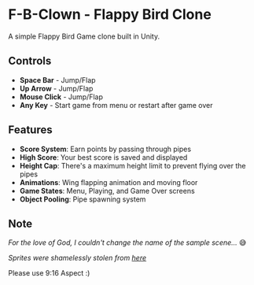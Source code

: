 # F-B-Clown - Flappy Bird Clone

A simple Flappy Bird Game clone built in Unity.

## Controls
- **Space Bar** - Jump/Flap
- **Up Arrow** - Jump/Flap  
- **Mouse Click** - Jump/Flap
- **Any Key** - Start game from menu or restart after game over

## Features
- **Score System**: Earn points by passing through pipes
- **High Score**: Your best score is saved and displayed
- **Height Cap**: There's a maximum height limit to prevent flying over the pipes
- **Animations**: Wing flapping animation and moving floor
- **Game States**: Menu, Playing, and Game Over screens
- **Object Pooling**: Pipe spawning system

## Note
*For the love of God, I couldn't change the name of the sample scene...* 😅

*Sprites were shamelessly stolen from [here](https://github.com/samuelcust/flappy-bird-assets/tree/master/sprites)*

Please use 9:16 Aspect :) 
